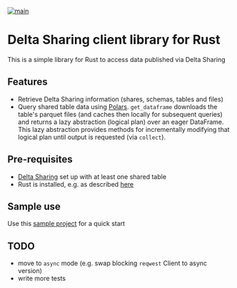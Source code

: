 [![main](https://github.com/r3stl355/delta-sharing-rust-client/actions/workflows/main.yml/badge.svg?branch=main)](https://github.com/r3stl355/delta-sharing-rust-client/actions/workflows/main.yml)

# Delta Sharing client library for Rust

This is a simple library for Rust to access data published via Delta Sharing

## Features

- Retrieve Delta Sharing information (shares, schemas, tables and files)
- Query shared table data using [Polars](https://pola-rs.github.io/polars/polars/index.html). `get_dataframe` downloads the table's parquet files (and caches then locally for subsequent queries) and returns a lazy abstraction (logical plan) over an eager DataFrame. This lazy abstraction provides methods for incrementally modifying that logical plan until output is requested (via `collect`).

## Pre-requisites

- [Delta Sharing](https://databricks.com/product/delta-sharing) set up with at least one shared table 
- Rust is installed, e.g. as described [here](https://doc.rust-lang.org/cargo/getting-started/installation.html)

## Sample use

Use this [sample project](https://github.com/r3stl355/delta-sharing-rust-cllient-use-example) for a quick start

## TODO

- move to `async` mode (e.g. swap blocking `reqwest` Client to async version)
- write more tests
